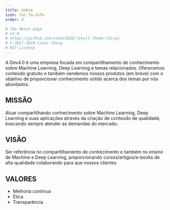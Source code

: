 ```yaml
---
title: Sobre
icon: fas fa-info
order: 4

# The About page
# v2.0
# https://github.com/cotes2020/jekyll-theme-chirpy
# © 2017-2019 Cotes Chung
# MIT License
---
```


A Dev4.0 é uma empresa focada em compartilhamento de conhecimento sobre Machine Learning, Deep Learning e temas relacionados. Oferecemos conteúdo gratuito e também vendemos nossos produtos (em breve) com o objetivo de proporcionar conhecimento sólido acerca dos temas por nós abordados.

## MISSÃO

Atuar compartilhando conhecimento sobre Machine Learning, Deep Learning e suas aplicações através da criação de conteúdo de qualidade, buscando sempre atender as demandas do mercado.


## VISÃO

Ser referência no compartilhamento de conhecimento e também no ensino de Machine e Deep Learning, proporcionando cursos/artigos/e-books de alta qualidade colaborando para que nossos clientes 


## VALORES

- Melhoria contínua
- Ética
- Transparência

